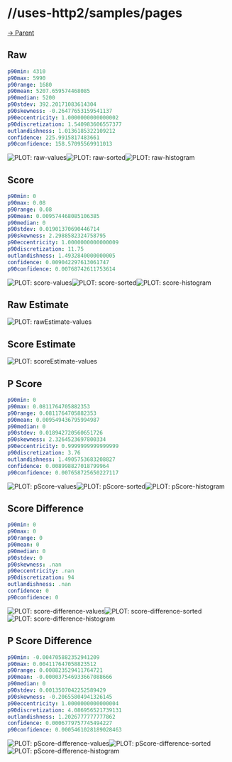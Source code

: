 
# //uses-http2/samples/pages

[→ Parent](../..)


## Raw


```yaml
p90min: 4310
p90max: 5990
p90range: 1680
p90mean: 5207.659574468085
p90median: 5200
p90stdev: 392.20171083614304
p90skewness: -0.26477653159541137
p90eccentricity: 1.0000000000000002
p90discretization: 1.540983606557377
outlandishness: 1.0136185322109212
confidence: 225.9915817483661
p90confidence: 158.57095569911013

```

![PLOT: raw-values](./raw/values.svg)![PLOT: raw-sorted](./raw/sorted.svg)![PLOT: raw-histogram](./raw/histogram.svg)
## Score


```yaml
p90min: 0
p90max: 0.08
p90range: 0.08
p90mean: 0.009574468085106385
p90median: 0
p90stdev: 0.01901370690446714
p90skewness: 2.2988582324758795
p90eccentricity: 1.0000000000000009
p90discretization: 11.75
outlandishness: 1.4932840000000005
confidence: 0.009042297613061747
p90confidence: 0.00768742611753614

```

![PLOT: score-values](./score/values.svg)![PLOT: score-sorted](./score/sorted.svg)![PLOT: score-histogram](./score/histogram.svg)
## Raw Estimate

![PLOT: rawEstimate-values](./rawEstimate/values.svg)
## Score Estimate

![PLOT: scoreEstimate-values](./scoreEstimate/values.svg)
## P Score


```yaml
p90min: 0
p90max: 0.0811764705882353
p90range: 0.0811764705882353
p90mean: 0.009549436795994987
p90median: 0
p90stdev: 0.018942720560651726
p90skewness: 2.3264523697800334
p90eccentricity: 0.9999999999999999
p90discretization: 3.76
outlandishness: 1.4905753683208827
confidence: 0.008998827018799964
p90confidence: 0.007658725650227117

```

![PLOT: pScore-values](./pScore/values.svg)![PLOT: pScore-sorted](./pScore/sorted.svg)![PLOT: pScore-histogram](./pScore/histogram.svg)
## Score Difference


```yaml
p90min: 0
p90max: 0
p90range: 0
p90mean: 0
p90median: 0
p90stdev: 0
p90skewness: .nan
p90eccentricity: .nan
p90discretization: 94
outlandishness: .nan
confidence: 0
p90confidence: 0

```

![PLOT: score-difference-values](./score-difference/values.svg)![PLOT: score-difference-sorted](./score-difference/sorted.svg)![PLOT: score-difference-histogram](./score-difference/histogram.svg)
## P Score Difference


```yaml
p90min: -0.004705882352941209
p90max: 0.004117647058823512
p90range: 0.008823529411764721
p90mean: -0.000037546933667088666
p90median: 0
p90stdev: 0.0013507042252589429
p90skewness: -0.20655804941326145
p90eccentricity: 1.0000000000000004
p90discretization: 4.086956521739131
outlandishness: 1.2026777777777862
confidence: 0.0006779757745494227
p90confidence: 0.0005461028189028463

```

![PLOT: pScore-difference-values](./pScore-difference/values.svg)![PLOT: pScore-difference-sorted](./pScore-difference/sorted.svg)![PLOT: pScore-difference-histogram](./pScore-difference/histogram.svg)